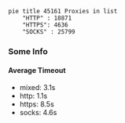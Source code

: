 
```mermaid
pie title 45161 Proxies in list
    "HTTP" : 18871
    "HTTPS": 4636
    "SOCKS" : 25799
```

### Some Info
#### Average Timeout

- mixed: 3.1s
- http: 1.1s
- https: 8.5s
- socks: 4.6s